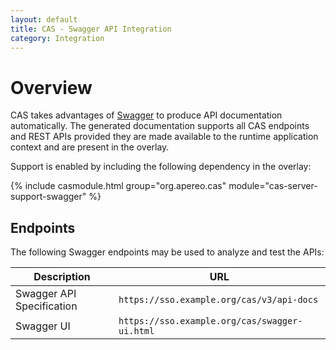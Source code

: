 ```yaml
---
layout: default
title: CAS - Swagger API Integration
category: Integration
---
```


# Overview

CAS takes advantages of [Swagger](https://swagger.io/) to produce API documentation automatically. 
The generated documentation supports all CAS endpoints and REST APIs provided they are made available to the runtime 
application context and are present in the overlay. 

Support is enabled by including the following dependency in the overlay:

{% include casmodule.html group="org.apereo.cas" module="cas-server-support-swagger" %}

## Endpoints

The following Swagger endpoints may be used to analyze and test the APIs: 

| Description                 | URL              
|-----------------------------|-------------------------------------------------
| Swagger API Specification   | `https://sso.example.org/cas/v3/api-docs`       
| Swagger UI                  | `https://sso.example.org/cas/swagger-ui.html`       
